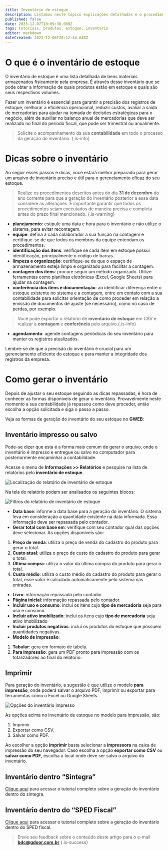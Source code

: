 ```yaml
---
title: Inventário de estoque
description: Listamos neste tópico explicações detalhadas e o procedimento para gerar o arquivo de inventário do seu estoque.
published: false
date: 2023-12-07T18:09:30.089Z
tags: tutoriais, produtos, estoque, inventario
editor: markdown
dateCreated: 2023-12-06T20:12:44.648Z
---
```


# O que é o inventário de estoque

O inventário de estoque é uma lista detalhada de bens materiais armazenados fisicamente pela empresa. É através desse inventário que se pode obter a informação de quais produtos estão em estoque e quais são seus respectivos volumes.

Fazer um inventário é essencial para garantir a precisão dos registros de estoque, melhorar a eficiência operacional, reduzir custos, avaliar a saída de mercadorias para ajudar na tomada de decisões estratégicas para o negócio, além de auxiliar no balanço anual de mercadorias que deve ser realizado no final do período fiscal, que pode ser trimestral ou anualmente.

> Solicite o acompanhamento da sua **contabilidade** em todo o processo da geração do inventário.
{.is-info}

# Dicas sobre o inventário

Ao seguir esses passos e dicas, você estará melhor preparado para gerar um arquivo de inventário preciso e útil para o gerenciamento eficaz do seu estoque.

> Realize os procedimentos descritos antes do dia **31 de dezembro** do ano corrente para que a geração do inventário posterior a essa data considere as alterações. É importante garantir que todos os procedimentos sejam executados de maneira precisa e completa antes do prazo final mencionado.
{.is-warning}

- **planejamento**: estipule uma data e hora para o inventário e não utilize o sistema, para evitar recontagem.
- **equipe**: defina a cada colaborador a sua função na contagem e certifique-se de que todos os membros da equipe entendam os procedimentos.
- **identificação dos itens**: verifique se cada item em estoque possui identificação, principalmente o código de barras.
- **limpeza e organização**: certifique-se de que o espaço de armazenamento esteja limpo e organizado para facilitar a contagem.
- **contagem dos itens**: procure seguir um método organizado. Utilize ferramentas como planilhas eletrônicas (Excel, Google Sheets) para ajudar na contagem. 
- **conferência dos itens e documentação**: ao identificar diferença entre o estoque existente no sistema e a contagem, entre em contato com a sua contabilidade para solicitar orientação de como proceder em relação a emissão de documentos de ajuste (se necessário), como no caso de perdas, por exemplo. 
> Você pode exportar o relatório de **inventário de estoque** em CSV e realizar a **contagem** e **conferência** pelo arquivo.{.is-info}
- **agendamento**: agende contagens periódicas do seu inventário para manter os registros atualizados.

Lembre-se de que a precisão do inventário é crucial para um gerenciamento eficiente do estoque e para manter a integridade dos registros da empresa.

# Como gerar o inventário

Depois de ajustar o seu estoque seguindo as dicas repassadas, é hora de conhecer as formas disponíveis de gerar o inventário. Provavelmente neste momento a sua contabilidade já repassou como deve proceder, então escolha a opção solicitada e siga o passo a passo.

Veja as formas de geração do inventário do seu estoque no **GWEB**:

## Inventário impresso ou salvo

Pode-se dizer que esta é a forma mais comum de gerar o arquivo, onde o inventário é impresso e entregue ou salvo no computador para posteriormente encaminhar a contabilidade.

Acesse o menu de **Informações >> Relatórios** e pesquise na lista de relatórios pelo **inventário de estoque**.

![Localização do relatório de inventário de estoque](/tutoriais/inventario-estoque/localizacao_inventario.png)

Na tela do relatório podem ser analisados os seguintes blocos:

![Filtros do relatório de inventário de estoque](/tutoriais/inventario-estoque/filtros_relatorio_inventario.png)

- **Data base**: informe a data base para a geração do inventário. O sistema leva em consideração a quantidade existente na data informada. Essa informação deve ser repassada pelo contador.
- **Gerar total com base em**: verifique com seu contador qual das opções deve selecionar. As opções disponíveis são:
1. **Preço de venda**: utiliza o preço de venda do cadastro do produto para gerar o total.
2. **Custo atual**: utiliza o preço de custo do cadastro do produto para gerar o total.
3. **Última compra**: utiliza o valor da última compra do produto para gerar o total.
4. **Custo médio**: utiliza o custo médio do cadastro do produto para gerar o total, esse valor é calculado automaticamente pelo sistema nas entradas.
- **Livro**: informação repassada pelo contador.
- **Página inicial**: informação repassada pelo contador.
- **Incluir uso e consumo**: inclui os itens cujo **tipo de mercadoria** seja para uso e consumo.
- **Incluir ativo imobilizado**: inclui os itens cujo **tipo de mercadoria** seja ativo imobilizado
- **Incluir produtos negativos**: inclui os produtos do estoque que possuem quantidades negativas.
- **Modelo de impressão**:
1. **Tabular**: gera em formato de tabela.
2. **Para impressão**: gera um PDF pronto para impressão com os totalizadores ao final do relatório.

## Imprimir

Para geração do inventário, a sugestão é que utilize o modelo **para impressão**, onde poderá salvar o arquivo PDF, imprimir ou exportar para ferramentas como o Excel ou Google Sheets.

![Opções do inventário impresso](/tutoriais/inventario-estoque/opcoes_inventario_impresso.png)

As opções acima no inventário de estoque no modelo para impressão, são:
1. Imprimir.
2. Exportar como CSV.
3. Salvar como PDF.

Ao escolher a opção **imprimir** basta selecionar a **impressora** na caixa de impressão do seu navegador. Caso escolha a opção **exportar como CSV** ou **salvar como PDF**, escolha o local onde deve ser salvo o arquivo do inventário.

## Inventário dentro “Sintegra”
[Clique aqui](/pt-br/arquivos-fiscais/sintegra#gerar-novo-arquivo-sintegra) para acessar o tutorial completo sobre a geração do inventário dentro do sintegra.

## Inventário dentro do “SPED Fiscal”
[Clique aqui](/pt-br/arquivos-fiscais/sped#gerar-novo-arquivo-sped-fiscal) para acessar o tutorial completo sobre a geração do inventário dentro do SPED fiscal.

> Envie seu feedback sobre o conteúdo deste artigo para o e-mail **bdc@gdoor.com.br**
{.is-success}

